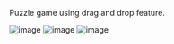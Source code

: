 Puzzle game using drag and drop feature.

![image](https://user-images.githubusercontent.com/61067969/167693491-8cb0060b-5a77-42d8-b058-65cce017dae4.png)
![image](https://user-images.githubusercontent.com/61067969/167693564-6f38bc7d-fd9a-400b-ab40-ed581582be25.png)
![image](https://user-images.githubusercontent.com/61067969/167693840-9dcbec26-1a79-4537-8d44-63dac2acee15.png)

